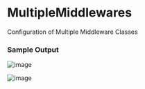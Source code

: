 # MultipleMiddlewares
 Configuration of Multiple Middleware Classes 

<h3>Sample Output</h3>

![image](https://github.com/user-attachments/assets/21096a2b-740c-4b2b-9181-12f84e5b3010)

![image](https://github.com/user-attachments/assets/ffabeea1-08d9-4e77-bb29-3f83b4e622f8)
